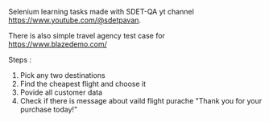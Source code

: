 Selenium learning tasks made with SDET-QA yt channel https://www.youtube.com/@sdetpavan. 

There is also simple travel agency test case for https://www.blazedemo.com/

Steps : 
1. Pick any two destinations
2. Find the cheapest flight and choose it
3. Povide all customer data
4. Check if there is message about vaild flight purache "Thank you for your purchase today!"
